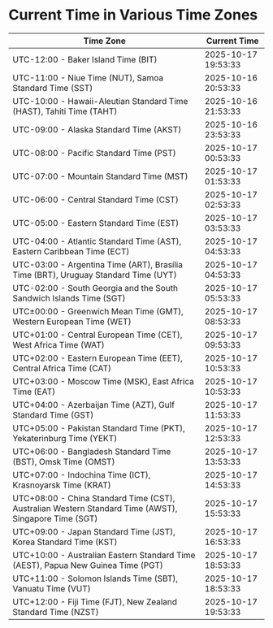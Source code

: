 # Current Time in Various Time Zones

| Time Zone | Current Time |
|-----------|--------------|
| UTC-12:00 - Baker Island Time (BIT) | 2025-10-17 19:53:33 |
| UTC-11:00 - Niue Time (NUT), Samoa Standard Time (SST) | 2025-10-16 20:53:33 |
| UTC-10:00 - Hawaii-Aleutian Standard Time (HAST), Tahiti Time (TAHT) | 2025-10-16 21:53:33 |
| UTC-09:00 - Alaska Standard Time (AKST) | 2025-10-16 23:53:33 |
| UTC-08:00 - Pacific Standard Time (PST) | 2025-10-17 00:53:33 |
| UTC-07:00 - Mountain Standard Time (MST) | 2025-10-17 01:53:33 |
| UTC-06:00 - Central Standard Time (CST) | 2025-10-17 02:53:33 |
| UTC-05:00 - Eastern Standard Time (EST) | 2025-10-17 03:53:33 |
| UTC-04:00 - Atlantic Standard Time (AST), Eastern Caribbean Time (ECT) | 2025-10-17 04:53:33 |
| UTC-03:00 - Argentina Time (ART), Brasília Time (BRT), Uruguay Standard Time (UYT) | 2025-10-17 04:53:33 |
| UTC-02:00 - South Georgia and the South Sandwich Islands Time (SGT) | 2025-10-17 05:53:33 |
| UTC±00:00 - Greenwich Mean Time (GMT), Western European Time (WET) | 2025-10-17 08:53:33 |
| UTC+01:00 - Central European Time (CET), West Africa Time (WAT) | 2025-10-17 09:53:33 |
| UTC+02:00 - Eastern European Time (EET), Central Africa Time (CAT) | 2025-10-17 10:53:33 |
| UTC+03:00 - Moscow Time (MSK), East Africa Time (EAT) | 2025-10-17 10:53:33 |
| UTC+04:00 - Azerbaijan Time (AZT), Gulf Standard Time (GST) | 2025-10-17 11:53:33 |
| UTC+05:00 - Pakistan Standard Time (PKT), Yekaterinburg Time (YEKT) | 2025-10-17 12:53:33 |
| UTC+06:00 - Bangladesh Standard Time (BST), Omsk Time (OMST) | 2025-10-17 13:53:33 |
| UTC+07:00 - Indochina Time (ICT), Krasnoyarsk Time (KRAT) | 2025-10-17 14:53:33 |
| UTC+08:00 - China Standard Time (CST), Australian Western Standard Time (AWST), Singapore Time (SGT) | 2025-10-17 15:53:33 |
| UTC+09:00 - Japan Standard Time (JST), Korea Standard Time (KST) | 2025-10-17 16:53:33 |
| UTC+10:00 - Australian Eastern Standard Time (AEST), Papua New Guinea Time (PGT) | 2025-10-17 18:53:33 |
| UTC+11:00 - Solomon Islands Time (SBT), Vanuatu Time (VUT) | 2025-10-17 18:53:33 |
| UTC+12:00 - Fiji Time (FJT), New Zealand Standard Time (NZST) | 2025-10-17 19:53:33 |
